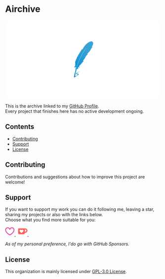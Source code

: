 # Airchive
![Cover](https://raw.githubusercontent.com/airchive/.github/main/assets/images/cover.png)

This is the archive linked to my [GitHub Profile](https://github.com/Airscripts).  
Every project that finishes here has no active development ongoing.

## Contents
- [Contributing](#contributing)
- [Support](#support)
- [License](#license)

## Contributing
Contributions and suggestions about how to improve this project are welcome!

## Support
If you want to support my work you can do it following me, leaving a star, sharing my projects or also with the links below.  
Choose what you find more suitable for you:  

<a href="https://sponsor.airscript.it" target="blank">
  <img
    width="30px"
    alt="GitHub Sponsors"
    src="https://raw.githubusercontent.com/airchive/assets/main/images/github-sponsors.svg"
  />
</a>&nbsp;
<a href="https://kofi.airscript.it" target="blank">
  <img
    src="https://raw.githubusercontent.com/airchive/assets/main/images/kofi.svg"
    alt="Kofi"
    width="30px"
  />
</a>&nbsp;

*As of my personal preference, I'do go with GitHub Sponsors.*

## License
This organization is mainly licensed under [GPL-3.0 License](https://github.com/airchive/airchive/blob/main/LICENSE).  
